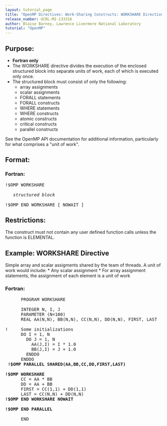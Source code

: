 ```yaml
---
layout: tutorial_page
title: "OpenMP Directives: Work-Sharing Constructs: WORKSHARE Directive"
release_number: UCRL-MI-133316
author: Blaise Barney, Lawrence Livermore National Laboratory
tutorial: "OpenMP"
---
```


## Purpose:

* **Fortran only**
* The WORKSHARE directive divides the execution of the enclosed structured block into separate units of work, each of which is executed only once.
* The structured block must consist of only the following:
    * array assignments
    * scalar assignments
    * FORALL statements
    * FORALL constructs
    * WHERE statements
    * WHERE constructs
    * atomic constructs
    * critical constructs
    * parallel constructs

See the OpenMP API documentation for additional information, particularly for what comprises a "unit of work".

## Format:

### Fortran:

<pre>
!$OMP WORKSHARE

   <i>structured block</i>

!$OMP END WORKSHARE [ NOWAIT ]
</pre>

## Restrictions:

The construct must not contain any user defined function calls unless the function is ELEMENTAL.

## Example: WORKSHARE Directive

Simple array and scalar assigments shared by the team of threads. A unit of work would include:
    * Any scalar assignment
    * For array assignment statements, the assignment of each element is a unit of work

### Fortran:

<pre>
      PROGRAM WORKSHARE
 
      INTEGER N, I, J
      PARAMETER (N=100)
      REAL AA(N,N), BB(N,N), CC(N,N), DD(N,N), FIRST, LAST
 
!     Some initializations
      DO I = 1, N
        DO J = 1, N
          AA(J,I) = I * 1.0
          BB(J,I) = J + 1.0
        ENDDO
      ENDDO
 <b>!$OMP PARALLEL SHARED(AA,BB,CC,DD,FIRST,LAST)

!$OMP WORKSHARE</b>
      CC = AA * BB
      DD = AA + BB
      FIRST = CC(1,1) + DD(1,1)
      LAST = CC(N,N) + DD(N,N)
<b>!$OMP END WORKSHARE NOWAIT

!$OMP END PARALLEL</b>
 
      END
</pre>

